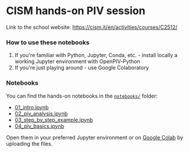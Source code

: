 # CISM hands-on PIV session
Link to the school website:
https://cism.it/en/activities/courses/C2512/


### How to use these notebooks

1. If you're familiar with Python, Jupyter, Conda, etc. - install locally a working Jupyter environment with OpenPIV-Python
2. If you're just playing around - use Google Colaboratory

### Notebooks

You can find the hands-on notebooks in the [`notebooks/`](notebooks/) folder:

- [01_intro.ipynb](notebooks/01_intro.ipynb)
- [02_piv_analysis.ipynb](notebooks/02_piv_analysis.ipynb)
- [03_step_by_step_example.ipynb](notebooks/03_step_by_step_example.ipynb)
- [04_piv_basics.ipynb](notebooks/04_piv_basics.ipynb)

Open them in your preferred Jupyter environment or on [Google Colab](https://colab.research.google.com/) by uploading the files.






